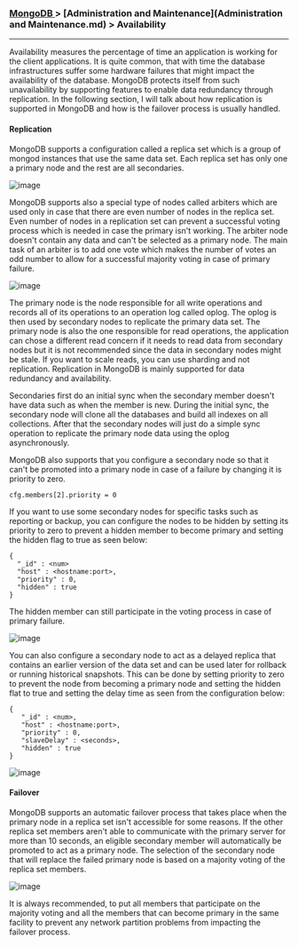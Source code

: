 


### [MongoDB ](../MongoDB.md) > [Administration and Maintenance](Administration and Maintenance.md) > Availability
___


Availability measures the percentage of time an application is working for the client applications. It is quite common, that with time the database infrastructures suffer some hardware failures that might impact the availability of the database. MongoDB protects itself from such unavailability by supporting features to enable data redundancy through replication.  In the following section, I will talk about how replication is supported in MongoDB and how is the failover process is usually handled.



#### Replication

MongoDB supports a configuration called a replica set which is a group of mongod instances that use the same data set. Each replica set has only one a primary node and the rest are all secondaries. 

![image](https://docs.mongodb.org/manual/_images/replica-set-read-write-operations-primary.png)

MongoDB supports also a special type of nodes called arbiters which are used only in case that there are even number of nodes in the replica set. Even number of nodes in a replication set can prevent a successful voting process which is needed in case the primary isn't working. The arbiter node doesn't contain any data and can't be selected as a primary node. The main task of an arbiter is to add one vote which makes the number of votes an odd number to allow for a successful majority voting in case of primary failure.

![image](https://docs.mongodb.org/manual/_images/replica-set-primary-with-secondary-and-arbiter.png)

The primary node is the node responsible for all write operations and records all of its operations to an operation log called oplog. The oplog is then used by secondary nodes to replicate the primary data set. The primary node is also the one responsible for read operations, the application can chose a different read concern if it needs to read data from secondary nodes but it is not recommended since the data in secondary nodes might be stale. If you want to scale reads, you can use sharding and not replication. Replication in MongoDB is mainly supported for data redundancy and availability. 


Secondaries first do an initial sync when the secondary member doesn't have data such as when the member is new. During the initial sync, the secondary node will clone all the databases and build all indexes on all collections. After that the secondary nodes will just do a simple sync operation to replicate the primary node data using the oplog asynchronously. 


MongoDB also supports that you configure a secondary node so that it can't be promoted into a primary node in case of a failure by changing it is priority to zero. 

````
cfg.members[2].priority = 0
````

If you want to use some secondary nodes for specific tasks such as reporting or backup, you can configure the nodes to be hidden by setting its priority to zero to prevent a hidden member to become primary and setting the hidden flag to true as seen below:

````
{
  "_id" : <num>
  "host" : <hostname:port>,
  "priority" : 0,
  "hidden" : true
}
````



The hidden member can still participate in the voting process in case of primary failure.

![image](https://docs.mongodb.org/manual/_images/replica-set-hidden-member.png)



You can also configure a secondary node to act as a delayed replica that contains an earlier version of the data set and can be used later for rollback or running historical snapshots. This can be done by setting priority to zero to prevent the node from becoming a primary node and setting the hidden flat to true and setting the delay time as seen from the configuration below:


````
{
   "_id" : <num>,
   "host" : <hostname:port>,
   "priority" : 0,
   "slaveDelay" : <seconds>,
   "hidden" : true
}
````


![image](https://docs.mongodb.org/manual/_images/replica-set-delayed-member.png) 



#### Failover

MongoDB supports an automatic failover process that takes place when the primary node in a replica set isn't accessible for some reasons. If the other replica set members aren't able to communicate with the primary server for more than 10 seconds, an eligible secondary member will automatically be promoted to act as a primary node. The selection of the secondary node that will replace the failed primary node is based on a majority voting of the replica set members. 

![image](https://docs.mongodb.org/manual/_images/replica-set-trigger-election.png)

It is always recommended, to put all members that participate on the majority voting and all the members that can become primary in the same facility to prevent any network partition problems from impacting the failover process.










